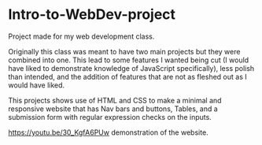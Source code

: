 # Intro-to-WebDev-project
Project made for my web development class. 

Originally this class was meant to have two main projects but they were combined into one.  This lead to some features I wanted being cut (I would have liked to demonstrate knowledge of JavaScript specifically), less polish than intended, and the addition of features that are not as fleshed out as I would have liked.  

This projects shows use of HTML and CSS to make a minimal and responsive website that has Nav bars and buttons, Tables, and a submission form with regular expression checks on the inputs.  

https://youtu.be/30_KgfA6PUw demonstration of the website.
